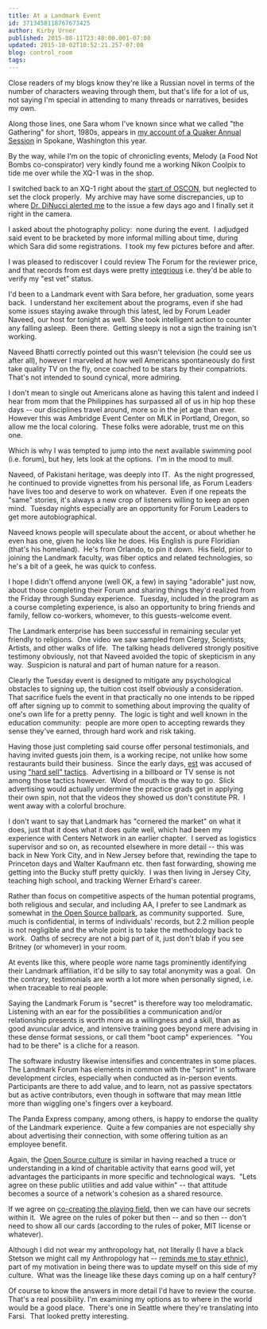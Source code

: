 ```yaml
---
title: At a Landmark Event
id: 3713458118767673425
author: Kirby Urner
published: 2015-08-11T23:48:00.001-07:00
updated: 2015-10-02T10:52:21.257-07:00
blog: control_room
tags: 
---
```


[](https://www.flickr.com/photos/kirbyurner/19885971243/in/dateposted-public/)

Close readers of my blogs know they're like a Russian novel in terms of the number of characters weaving through them, but that's life for a lot of us, not saying I'm special in attending to many threads or narratives, besides my own.

Along those lines, one Sara whom I've known since what we called "the Gathering" for short, 1980s, appears in [my account of a Quaker Annual Session](http://mybizmo.blogspot.com/2015/07/wrap-up.html) in Spokane, Washington this year.

By the way, while I'm on the topic of chronicling events, Melody (a Food Not Bombs co-conspirator) very kindly found me a working Nikon Coolpix to tide me over while the XQ-1 was in the shop.

I switched back to an XQ-1 right about the [start of OSCON](http://controlroom.blogspot.com/2015/07/oscon-2015-begins.html), but neglected to set the clock properly.  My archive may have some discrepancies, up to where [Dr. DiNucci alerted me](http://worldgame.blogspot.com/2015/08/concurrency-again.html) to the issue a few days ago and I finally set it right in the camera.

I asked about the photography policy:  none during the event.  I adjudged said event to be bracketed by more informal milling about time, during which Sara did some registrations.  I took my few pictures before and after.

I was pleased to rediscover I could review The Forum for the reviewer price, and that records from est days were pretty [integrious](http://www.urbandictionary.com/define.php?term=integrious) i.e. they'd be able to verify my "est vet" status.

I'd been to a Landmark event with Sara before, her graduation, some years back.  I understand her excitement about the programs, even if she had some issues staying awake through this latest, led by Forum Leader Naveed, our host for tonight as well.  She took intelligent action to counter any falling asleep.  Been there.  Getting sleepy is not a sign the training isn't working.

Naveed Bhatti correctly pointed out this wasn't television (he could see us after all), however I marveled at how well Americans spontaneously do first take quality TV on the fly, once coached to be stars by their compatriots.  That's not intended to sound cynical, more admiring.

I don't mean to single out Americans alone as having this talent and indeed I hear from mom that the Philippines has surpassed all of us in hip hop these days -- our disciplines travel around, more so in the jet age than ever.  However this was Ambridge Event Center on MLK in Portland, Oregon, so allow me the local coloring.  These folks were adorable, trust me on this one.

Which is why I was tempted to jump into the next available swimming pool (i.e. forum), but hey, lets look at the options.  I'm in the mood to mull.

Naveed, of Pakistani heritage, was deeply into IT.  As the night progressed, he continued to provide vignettes from his personal life, as Forum Leaders have lives too and deserve to work on whatever.  Even if one repeats the "same" stories, it's always a new crop of listeners willing to keep an open mind.  Tuesday nights especially are an opportunity for Forum Leaders to get more autobiographical.

Naveed knows people will speculate about the accent, or about whether he even has one, given he looks like he does. His English is pure Floridian (that's his homeland).  He's from Orlando, to pin it down.  His field, prior to joining the Landmark faculty, was fiber optics and related technologies, so he's a bit of a geek, he was quick to confess.

I hope I didn't offend anyone (well OK, a few) in saying "adorable" just now, about those completing their Forum and sharing things they'd realized from the Friday through Sunday experience.  Tuesday, included in the program as a course completing experience, is also an opportunity to bring friends and family, fellow co-workers, whomever, to this guests-welcome event.

The Landmark enterprise has been successful in remaining secular yet friendly to religions.  One video we saw sampled from Clergy, Scientists, Artists, and other walks of life.  The talking heads delivered strongly positive testimony obviously, not that Naveed avoided the topic of skepticism in any way.  Suspicion is natural and part of human nature for a reason.

Clearly the Tuesday event is designed to mitigate any psychological obstacles to signing up, the tuition cost itself obviously a consideration.  That sacrifice fuels the event in that practically no one intends to be ripped off after signing up to commit to something about improving the quality of one's own life for a pretty penny.  The logic is tight and well known in the education community:  people are more open to accepting rewards they sense they've earned, through hard work and risk taking.

Having those just completing said course offer personal testimonials, and having invited guests join them, is a working recipe, not unlike how some restaurants build their business.  Since the early days, [est](http://controlroom.blogspot.com/2009/12/some-storytelling.html) was accused of using ["hard sell" tactics](http://www.motherjones.com/media/2009/07/landmark-42-hours-500-65-breakdowns).  Advertising in a billboard or TV sense is not among those tactics however.  Word of mouth is the way to go.  Slick advertising would actually undermine the practice grads get in applying their own spin, not that the videos they showed us don't constitute PR.  I went away with a colorful brochure.

I don't want to say that Landmark has "cornered the market" on what it does, just that it does what it does quite well, which had been my experience with Centers Network in an earlier chapter.  I served as logistics supervisor and so on, as recounted elsewhere in more detail -- this was back in New York City, and in New Jersey before that, rewinding the tape to Princeton days and Walter Kaufmann etc. then fast forwarding, showing me getting into the Bucky stuff pretty quickly.  I was then living in Jersey City, teaching high school, and tracking Werner Erhard's career.

Rather than focus on competitive aspects of the human potential programs, both religious and secular, and including AA, I prefer to see Landmark as somewhat in [the Open Source ballpark](http://controlroom.blogspot.com/2015/08/revisiting-landmark.html), as community supported.  Sure, much is confidential, in terms of individuals' records, but 2.2 million people is not negligible and the whole point is to take the methodology back to work.  Oaths of secrecy are not a big part of it, just don't blab if you see Britney (or whomever) in your room.

At events like this, where people wore name tags prominently identifying their Landmark affiliation, it'd be silly to say total anonymity was a goal.  On the contrary, testimonials are worth a lot more when personally signed, i.e. when traceable to real people.

Saying the Landmark Forum is "secret" is therefore way too melodramatic.  Listening with an ear for the possibilities a communication and/or relationship presents is worth more as a willingness and a skill, than as good avuncular advice, and intensive training goes beyond mere advising in these dense format sessions, or call them "boot camp" experiences.  "You had to be there" is a cliche for a reason.

The software industry likewise intensifies and concentrates in some places.  The Landmark Forum has elements in common with the "sprint" in software development circles, especially when conducted as in-person events.  Participants are there to add value, and to learn, not as passive spectators but as active contributors, even though in software that may mean little more than wiggling one's fingers over a keyboard.

The Panda Express company, among others, is happy to endorse the quality of the Landmark experience.  Quite a few companies are not especially shy about advertising their connection, with some offering tuition as an employee benefit.

Again, the [Open Source culture](http://worldgame.blogspot.com/2013/07/oscon-xv.html) is similar in having reached a truce or understanding in a kind of charitable activity that earns good will, yet advantages the participants in more specific and technological ways.  "Lets agree on these public utilities and add value within" -- that attitude becomes a source of a network's cohesion as a shared resource.

If we agree on [co-creating the playing field](https://mail.python.org/pipermail/edu-sig/2015-July/011289.html), then we can have our secrets within it.  We agree on the rules of poker but then -- and so then -- don't need to show all our cards (according to the rules of poker, MIT license or whatever).

Although I did not wear my anthropology hat, not literally (I have a black Stetson we might call my Anthropology hat -- [reminds me to stay ethnic](http://mybizmo.blogspot.com/2015/08/all-math-is-ethnomath.html)), part of my motivation in being there was to update myself on this side of my culture.  What was the lineage like these days coming up on a half century?

Of course to know the answers in more detail I'd have to review the course.  That's a real possibility. I'm examining my options as to where in the world would be a good place.  There's one in Seattle where they're translating into Farsi.  That looked pretty interesting.

[](https://www.flickr.com/photos/kirbyurner/19886077493/in/dateposted-public/)